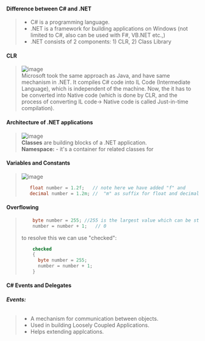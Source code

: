 #### Difference between C# and .NET    
> - C# is a programming language. 
> - .NET is a framework for building applications on Windows (not limited to C#, also can be used with F#, VB.NET etc.,)  
> - .NET consists of 2 components: 
>         1) CLR, 
>         2) Class Library   

#### CLR   
>![image](https://user-images.githubusercontent.com/58625165/215612777-1f271850-5e65-49f4-b2b1-e94513316d28.png)    
> Microsoft took the same approach as Java, and have same mechanism in .NET. It compiles C# code into IL Code (Intermediate Language), which is independent of the machine. Now, the it has to be converted into Native code (which is done by CLR, and the process of converting IL code-> Native code is called Just-in-time compilation).   

#### Architecture of .NET applications  
> ![image](https://user-images.githubusercontent.com/58625165/215613813-effaa0f3-5f8c-4428-ac59-87e015ec7347.png)   
> **Classes** are building blocks of a .NET application.    
> **Namespace:**  - it's a container for related classes for 

#### Variables and Constants  
> ![image](https://user-images.githubusercontent.com/58625165/215615958-775ccd8a-af2b-40c0-928a-5224957db8dc.png)    
> ```c#    
>    float number = 1.2f;   // note here we have added "f" and 
>    decimal number = 1.2m; //  "m" as suffix for float and decimal values.     
> ```   

#### Overflowing  
> ```c#    
>     byte number = 255; //255 is the largest value which can be stored in a byte variable.  
>     number = number + 1;   // 0     
> ```    
> to resolve this we can use "checked":   
> ```c#    
>     checked  
>     {     
>       byte number = 255;   
>       number = number + 1;  
>     }    
> ```   

#### C# Events and Delegates   
###### **Events:**   
> - A mechanism for communication between objects.   
> - Used in building Loosely Coupled Applications.   
> - Helps extending applcations.   
> 
